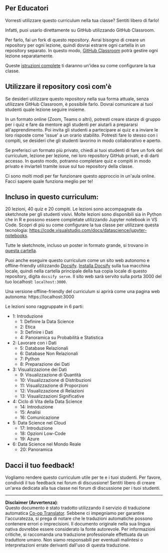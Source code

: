 <!--
CO_OP_TRANSLATOR_METADATA:
{
  "original_hash": "f7440be10c17a8a9262713af3d2818a9",
  "translation_date": "2025-09-06T19:56:17+00:00",
  "source_file": "for-teachers.md",
  "language_code": "it"
}
-->
## Per Educatori

Vorresti utilizzare questo curriculum nella tua classe? Sentiti libero di farlo!

Infatti, puoi usarlo direttamente su GitHub utilizzando GitHub Classroom.

Per farlo, fai un fork di questo repository. Avrai bisogno di creare un repository per ogni lezione, quindi dovrai estrarre ogni cartella in un repository separato. In questo modo, [GitHub Classroom](https://classroom.github.com/classrooms) potrà gestire ogni lezione separatamente.

Queste [istruzioni complete](https://github.blog/2020-03-18-set-up-your-digital-classroom-with-github-classroom/) ti daranno un'idea su come configurare la tua classe.

## Utilizzare il repository così com'è

Se desideri utilizzare questo repository nella sua forma attuale, senza utilizzare GitHub Classroom, è possibile farlo. Dovrai comunicare ai tuoi studenti quale lezione seguire insieme.

In un formato online (Zoom, Teams o altri), potresti creare stanze di gruppo per i quiz e fare da mentore agli studenti per aiutarli a prepararsi all'apprendimento. Poi invita gli studenti a partecipare ai quiz e a inviare le loro risposte come 'issue' a un orario stabilito. Potresti fare lo stesso con i compiti, se desideri che gli studenti lavorino in modo collaborativo e aperto.

Se preferisci un formato più privato, chiedi ai tuoi studenti di fare un fork del curriculum, lezione per lezione, nei loro repository GitHub privati, e di darti accesso. In questo modo, potranno completare quiz e compiti in modo privato e inviarteli tramite issue sul tuo repository della classe.

Ci sono molti modi per far funzionare questo approccio in un'aula online. Facci sapere quale funziona meglio per te!

## Incluso in questo curriculum:

20 lezioni, 40 quiz e 20 compiti. Le lezioni sono accompagnate da sketchnote per gli studenti visivi. Molte lezioni sono disponibili sia in Python che in R e possono essere completate utilizzando Jupyter notebook in VS Code. Scopri di più su come configurare la tua classe per utilizzare questa tecnologia: https://code.visualstudio.com/docs/datascience/jupyter-notebooks.

Tutte le sketchnote, incluso un poster in formato grande, si trovano in [questa cartella](../../sketchnotes).

Puoi anche eseguire questo curriculum come un sito web autonomo e offline-friendly utilizzando [Docsify](https://docsify.js.org/#/). [Installa Docsify](https://docsify.js.org/#/quickstart) sulla tua macchina locale, quindi nella cartella principale della tua copia locale di questo repository, digita `docsify serve`. Il sito web sarà servito sulla porta 3000 del tuo localhost: `localhost:3000`.

Una versione offline-friendly del curriculum si aprirà come una pagina web autonoma: https://localhost:3000

Le lezioni sono raggruppate in 6 parti:

- 1: Introduzione
    - 1: Definire la Data Science
    - 2: Etica
    - 3: Definire i Dati
    - 4: Panoramica su Probabilità e Statistica
- 2: Lavorare con i Dati
    - 5: Database Relazionali
    - 6: Database Non Relazionali
    - 7: Python
    - 8: Preparazione dei Dati
- 3: Visualizzazione dei Dati
    - 9: Visualizzazione di Quantità
    - 10: Visualizzazione di Distribuzioni
    - 11: Visualizzazione di Proporzioni
    - 12: Visualizzazione di Relazioni
    - 13: Visualizzazioni Significative
- 4: Ciclo di Vita della Data Science
    - 14: Introduzione
    - 15: Analisi
    - 16: Comunicazione
- 5: Data Science nel Cloud
    - 17: Introduzione
    - 18: Opzioni Low-Code
    - 19: Azure
- 6: Data Science nel Mondo Reale
    - 20: Panoramica

## Dacci il tuo feedback!

Vogliamo rendere questo curriculum utile per te e i tuoi studenti. Per favore, condividi il tuo feedback nei forum di discussione! Sentiti libero di creare un'area dedicata alla tua classe nei forum di discussione per i tuoi studenti.

---

**Disclaimer (Avvertenza)**:  
Questo documento è stato tradotto utilizzando il servizio di traduzione automatica [Co-op Translator](https://github.com/Azure/co-op-translator). Sebbene ci impegniamo per garantire l'accuratezza, si prega di notare che le traduzioni automatiche possono contenere errori o imprecisioni. Il documento originale nella sua lingua nativa dovrebbe essere considerato la fonte autorevole. Per informazioni critiche, si raccomanda una traduzione professionale effettuata da un traduttore umano. Non siamo responsabili per eventuali malintesi o interpretazioni errate derivanti dall'uso di questa traduzione.